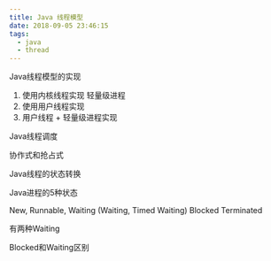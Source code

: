 ```yaml
---
title: Java 线程模型
date: 2018-09-05 23:46:15
tags:
  - java
  - thread
---
```


Java线程模型的实现

1. 使用内核线程实现 轻量级进程
2. 使用用户线程实现
3. 用户线程 + 轻量级进程实现

Java线程调度

协作式和抢占式

Java线程的状态转换

Java进程的5种状态

New, Runnable, Waiting (Waiting, Timed Waiting) Blocked  Terminated

有两种Waiting

Blocked和Waiting区别
